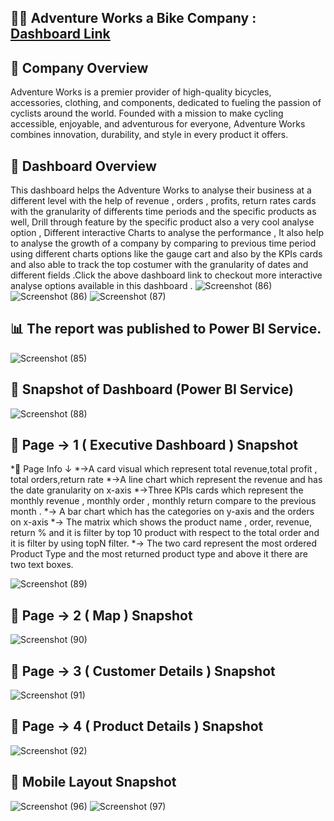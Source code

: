 ## 🚴‍♂️ Adventure Works a Bike Company  : [Dashboard Link](https://app.powerbi.com/links/tPx_cQ7V9d?ctid=edc5c3bf-4ab5-4697-84fa-41b44eb08b5e&pbi_source=linkShare)

## 📝 Company Overview

Adventure Works is a premier provider of high-quality bicycles, accessories, clothing, and components, dedicated to fueling the passion of cyclists around the world. Founded with a mission to make cycling accessible, enjoyable, and adventurous for everyone, Adventure Works combines innovation, durability, and style in every product it offers.


## 📝 Dashboard Overview  

This dashboard helps the Adventure Works to  analyse their business at a different level with the help of revenue , orders , profits, return rates cards with the granularity of  differents time periods and the specific products as well, Drill through feature  by the specific product also a very cool analyse option , Different interactive Charts to analyse the  performance , It also help to analyse the growth of a company by comparing to previous time  period using different charts options like the gauge cart and also by the KPIs cards and also able to track the top costumer with the  granularity of dates and different fields .Click the above  dashboard link to checkout  more interactive analyse options available  in this dashboard .
![Screenshot (86)](https://github.com/user-attachments/assets/0f4ef54d-8558-4378-8ea0-42dd62d3ae05)   ![Screenshot (86)](https://github.com/user-attachments/assets/a4033ca1-f684-4bcf-a36d-8a8bbffec83d)
![Screenshot (87)](https://github.com/user-attachments/assets/3ba3ed25-1508-4dd9-94a3-990bf9dced2d)

##  📊 The report was  published to Power BI Service.

![Screenshot (85)](https://github.com/user-attachments/assets/a6e86e08-7621-4185-ae5f-02bf66309d4e)

##  📸 Snapshot of Dashboard (Power BI Service)
![Screenshot (88)](https://github.com/user-attachments/assets/ed88ac3a-97e8-485d-b712-26371fc89f7f)

##  📸 Page -> 1 ( Executive Dashboard ) Snapshot 
*🧾 Page Info ↓
*->A card visual which represent total revenue,total profit , total orders,return rate
*->A line chart which represent the revenue and has the  date granularity on x-axis 
*->Three KPIs cards which represent the monthly revenue , monthly order , monthly return compare to the previous month .
*-> A bar chart which has the categories on y-axis and the orders on x-axis
*-> The matrix which shows the product name , order, revenue, return % and it is filter by top 10 product with respect to the total order and it is filter by using  topN filter. 
*->  The two card represent the most ordered Product Type and the most returned product type and above it there are two text boxes.
      
![Screenshot (89)](https://github.com/user-attachments/assets/6bc0e022-bcff-413e-a080-f0d119ed10be)
## 📸 Page -> 2 ( Map ) Snapshot 
![Screenshot (90)](https://github.com/user-attachments/assets/59280d39-f060-46e7-ab15-01012fb02e33)
## 📸 Page -> 3 ( Customer Details ) Snapshot
![Screenshot (91)](https://github.com/user-attachments/assets/3ff30dcf-e060-4d86-8a6e-bec6d5d9d0f2)
## 📸 Page -> 4 ( Product Details ) Snapshot 
![Screenshot (92)](https://github.com/user-attachments/assets/c49da0cb-6ae5-4e04-b345-60d786f08d34)

## 📱 Mobile Layout Snapshot
![Screenshot (96)](https://github.com/user-attachments/assets/b0637119-49f5-4686-ae22-6db16d4a97f5)
![Screenshot (97)](https://github.com/user-attachments/assets/a19cbb22-eaf9-4eef-8c06-0640f1083cab)





